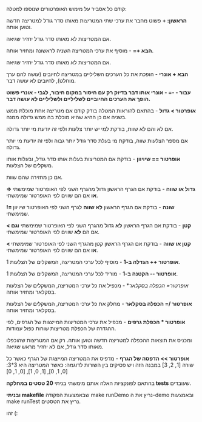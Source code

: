 קודם כל אסביר על מימוש האופרטורים שנוספו למטלה:

**הראשון: +** פשוט מחבר את ערכי שתי המטריצות מאותו סדר גודל למטריצה חדשה וטוען אותה.

אם המטריצות לא מאותו סדר גודל יחזיר שגיאה.

**הבא +=** - מוסיף את ערכי המטריצה השניה לראשונה ומחזיר אותה.

אם המטריצות לא מאותו סדר גודל יחזיר שגיאה.

**הבא + אונרי** - הופכת את כל הערכים השליליים במטריצה לחיובים (עושה להם ערך מוחלט),
לחיובים לא עושה דבר.

**עבור - -= - אונרי אותו דבר בדיוק רק עם חיסור במקום חיבור, לגבי - אונרי פשוט הופך את הערכים החיוביים לשליליים ולשליליים לא עושה דבר.** 

**אופרטור > גדול** - בהתאם להוראות המטלה בודק קודם אם מטריצה אחת מוכלת ממש בשניה אם כן ההיא שהיא מוכלת בה ממש גדולה ממנה.

אם לא והם לא שוות, בודקת למי יש יותר צלעות ולפי זה יודעת מי יותר גדולה.

אם מספר הצלעות שווה, בודקת מי בעלת סדר גודל יותר גבוה ולפי זה יודעת מי יותר גדולה. 


**אופרטור == שיויוון** - בודקת אם המטריצות בעלות אותו סדר גודל, ובעלות אותו משקלים של הצלעות.

אם כן מחזירה שהם שוות.


**>= גדול או שווה** - בודקת אם הגרף הראשון גדול מהגרף השני לפי האופרטור שמימשתי **או**  אם הם שווים לפי האופרטור שמימשתי.

**!= שונה** - בודקת אם הגרף הראשון **לא שווה** לגרף השני לפי האופרטור שיויוון שמימשתי.

**< קטן** - בודקת אם הגרף הראשון **לא** גדול מהגרף השני לפי האופרטור שמימשתי **וגם**  אם הם **לא** שווים לפי האופרטור שמימשתי.

**< קטן או שווה** - בודקת אם הגרף הראשון קטן מהגרף השני לפי האופרטור שמימשתי **או**  אם הם שווים לפי האופרטור שמימשתי.

**אופרטור ++ הגדלה ב-1** - מוסיף לכל ערכי המטריצה, המשקלים של הצלעות 1.

**אופרטור -- הקטנה ב-1** - מוריד לכל ערכי המטריצה, המשקלים של הצלעות 1.

**אופרטור*= הכפלה בסקלאר** - מכפיל את כל ערכי המטריצה, המשקלים של הצלעות בסקלאר ומחזיר אותה.

**אופרטור /= הכפלה בסקלאר** - מחלק את כל ערכי המטריצה, המשקלים של הצלעות בסקלאר ומחזיר אותה.

**אופרטור * הכפלת גרפים** - מכפיל את ערכי המטריצות המייצגות של הגרפים, לפי ההגדרה של הכפלת מטריצות שורות כפול עמודות.

ומכניס את תוצאות ההכפלה למטריצה חדשה וטוען אותה. רק אם המטריצות שהוכפלו מאותו סדר גודל,
אם לא יחזיר מראש שגיאה.

**אופרטור >> הדפסה של הגרף** - מדפיס את המטריצה המייצגת של הגרף כאשר כל שורה [1, 2, 3] במבנה הזה ויש פסיקים בין השורות לדוגמה:
כאשר המטריצה היא 3*3: [0, 1, 0], [1, 0, 1], [0, 1, 0]

בהתאם לפונקציות האלה אותם מימשתי בניתי **20 טסטים במחלקה tests** שעובדים. 

**ובניתי makefile** שבאמצעות הפקודה make runDemo נריץ את ה-demo
ובאמצעות make runTest נריץ את הטסטים.

זהו (:







